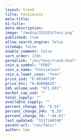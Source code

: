 ```yaml
---
layout: trend
title: Fonziecoin
meta-title: 
h1-title: 
meta-description: 
image: "/media/351553/fonz.png"
published: true
allow_search_engine: false
sitemap: false
enable_comment: false
sort_order: 1386
permalink: "/en/fonz/trend.html"
coin_a_symbol: "FONZ"
coin_a_name: "FonzieCoin"
coin_a_lower_case: "fonz"
price_usd: "0.00340739"
price_btc: "0.00000029"
24h_volume_usd: "971.681"
market_cap_usd: ""
total_supply: ""
available_supply: ""
percent_change_1h: "0.54"
percent_change_24h: "8.29"
percent_change_7d: "-46.93"
last_updated: "1517140748"
parent-url: "/en/fonz/"
author: Sam
---
```


